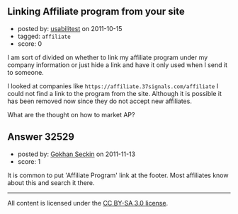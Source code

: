 ## Linking Affiliate program from your site

- posted by: [usabilitest](https://stackexchange.com/users/-1/3024-usabilitest) on 2011-10-15
- tagged: `affiliate`
- score: 0

I am sort of divided on whether to link my affiliate program under my company information or just hide a link and have it only used when I send it to someone.

I looked at companies like `https://affiliate.37signals.com/affiliate` I could not find a link to the program from the site. Although it is possible it has been removed now since they do not accept new affiliates.

What are the thought on how to market AP?


## Answer 32529

- posted by: [Gokhan Seckin](https://stackexchange.com/users/-1/14401-gokhan-seckin) on 2011-11-13
- score: 1

It is common to put 'Affiliate Program'  link at the footer. Most affiliates know about this and search it there.



---

All content is licensed under the [CC BY-SA 3.0 license](https://creativecommons.org/licenses/by-sa/3.0/).

